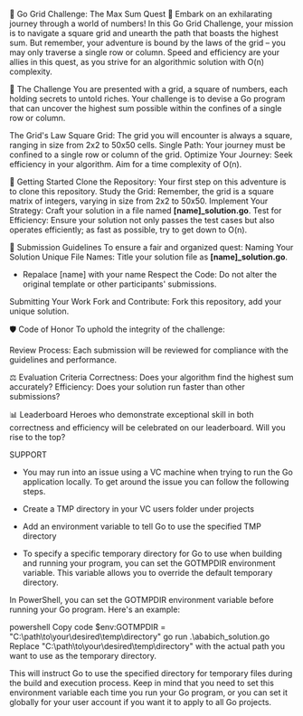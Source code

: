 🌟 Go Grid Challenge: The Max Sum Quest 🌟
Embark on an exhilarating journey through a world of numbers! In this Go Grid Challenge, your mission is to navigate a square grid and unearth the path that boasts the highest sum. But remember, your adventure is bound by the laws of the grid – you may only traverse a single row or column. Speed and efficiency are your allies in this quest, as you strive for an algorithmic solution with O(n) complexity.

🧭 The Challenge
You are presented with a grid, a square of numbers, each holding secrets to untold riches. Your challenge is to devise a Go program that can uncover the highest sum possible within the confines of a single row or column.

The Grid's Law
Square Grid: The grid you will encounter is always a square, ranging in size from 2x2 to 50x50 cells.
Single Path: Your journey must be confined to a single row or column of the grid.
Optimize Your Journey: Seek efficiency in your algorithm. Aim for a time complexity of O(n).

🏁 Getting Started
Clone the Repository: Your first step on this adventure is to clone this repository.
Study the Grid: Remember, the grid is a square matrix of integers, varying in size from 2x2 to 50x50.
Implement Your Strategy: Craft your solution in a file named **[name]_solution.go**.
Test for Efficiency: Ensure your solution not only passes the test cases but also operates efficiently; as fast as possible, try to get down to O(n).

📜 Submission Guidelines
To ensure a fair and organized quest:
Naming Your Solution
Unique File Names: Title your solution file as **[name]_solution.go**.
  - Repalace [name] with your name
Respect the Code: Do not alter the original template or other participants' submissions.

Submitting Your Work
Fork and Contribute: Fork this repository, add your unique solution.

🛡️ Code of Honor
To uphold the integrity of the challenge:

Review Process: Each submission will be reviewed for compliance with the guidelines and performance.

⚖️ Evaluation Criteria
Correctness: Does your algorithm find the highest sum accurately?
Efficiency: Does your solution run faster than other submissions?

📊 Leaderboard
Heroes who demonstrate exceptional skill in both correctness and efficiency will be celebrated on our leaderboard. Will you rise to the top?


SUPPORT
- You may run into an issue using a VC machine when trying to run the Go application locally.  To get around the issue you can follow the following steps.

- Create a TMP directory in your VC users folder under projects
- Add an environment variable to tell Go to use the specified TMP directory

- To specify a specific temporary directory for Go to use when building and running your program, you can set the GOTMPDIR environment variable. This variable allows you to override the default temporary directory.

In PowerShell, you can set the GOTMPDIR environment variable before running your Go program. Here's an example:

powershell
Copy code
$env:GOTMPDIR = "C:\path\to\your\desired\temp\directory"
go run .\ababich_solution.go
Replace "C:\path\to\your\desired\temp\directory" with the actual path you want to use as the temporary directory.

This will instruct Go to use the specified directory for temporary files during the build and execution process. Keep in mind that you need to set this environment variable each time you run your Go program, or you can set it globally for your user account if you want it to apply to all Go projects.
